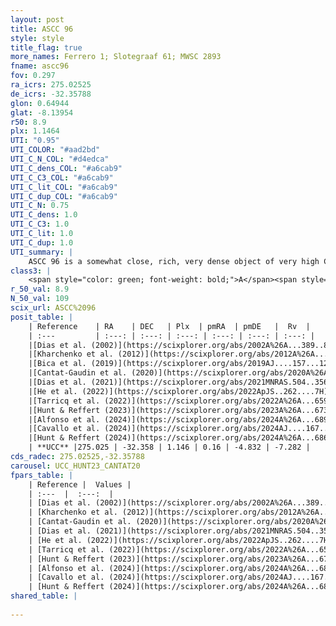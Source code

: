 ```yaml
---
layout: post
title: ASCC 96
style: style
title_flag: true
more_names: Ferrero 1; Slotegraaf 61; MWSC 2893
fname: ascc96
fov: 0.297
ra_icrs: 275.02525
de_icrs: -32.35788
glon: 0.64944
glat: -8.13954
r50: 8.9
plx: 1.1464
UTI: "0.95"
UTI_COLOR: "#aad2bd"
UTI_C_N_COL: "#d4edca"
UTI_C_dens_COL: "#a6cab9"
UTI_C_C3_COL: "#a6cab9"
UTI_C_lit_COL: "#a6cab9"
UTI_C_dup_COL: "#a6cab9"
UTI_C_N: 0.75
UTI_C_dens: 1.0
UTI_C_C3: 1.0
UTI_C_lit: 1.0
UTI_C_dup: 1.0
UTI_summary: |
    ASCC 96 is a somewhat close, rich, very dense object of very high C3 quality. It is very well-studied in the literature.
class3: |
    <span style="color: green; font-weight: bold;">A</span><span style="color: green; font-weight: bold;">A</span>
r_50_val: 8.9
N_50_val: 109
scix_url: ASCC%2096
posit_table: |
    | Reference    | RA    | DEC   | Plx  | pmRA  | pmDE   |  Rv  |
    | :---         | :---: | :---: | :---: | :---: | :---: | :---: |
    |[Dias et al. (2002)](https://scixplorer.org/abs/2002A%26A...389..871D) | 275.054 | -32.352 | -- | -1.3 | -4.28 | -35.0 |
    |[Kharchenko et al. (2012)](https://scixplorer.org/abs/2012A%26A...543A.156K) | 275.017 | -32.36 | -- | -1.45 | -4.67 | -- |
    |[Bica et al. (2019)](https://scixplorer.org/abs/2019AJ....157...12B) | 275.058 | -32.351 | -- | -- | -- | -- |
    |[Cantat-Gaudin et al. (2020)](https://scixplorer.org/abs/2020A%26A...640A...1C) | 275.063 | -32.338 | 1.145 | 0.149 | -4.809 | -- |
    |[Dias et al. (2021)](https://scixplorer.org/abs/2021MNRAS.504..356D) | 275.068 | -32.357 | 1.152 | 0.121 | -4.788 | -- |
    |[He et al. (2022)](https://scixplorer.org/abs/2022ApJS..262....7H) | 275.03 | -32.335 | 1.16 | 0.163 | -4.843 | -- |
    |[Tarricq et al. (2022)](https://scixplorer.org/abs/2022A%26A...659A..59T) | 275.006 | -32.356 | 1.155 | 0.179 | -4.812 | -- |
    |[Hunt & Reffert (2023)](https://scixplorer.org/abs/2023A%26A...673A.114H) | 275.028 | -32.351 | 1.131 | 0.156 | -4.861 | 5.817 |
    |[Alfonso et al. (2024)](https://scixplorer.org/abs/2024A%26A...689A..18A) | 275.064 | -32.384 | 1.098 | 0.164 | -4.806 | -- |
    |[Cavallo et al. (2024)](https://scixplorer.org/abs/2024AJ....167...12C) | 275.061 | -32.355 | 1.136 | -- | -- | -- |
    |[Hunt & Reffert (2024)](https://scixplorer.org/abs/2024A%26A...686A..42H) | 275.028 | -32.351 | 1.131 | 0.156 | -4.861 | 5.817 |
    | **UCC** |275.025 | -32.358 | 1.146 | 0.16 | -4.832 | -7.282 | 
cds_radec: 275.02525,-32.35788
carousel: UCC_HUNT23_CANTAT20
fpars_table: |
    | Reference |  Values |
    | :---  |  :---:  |
    | [Dias et al. (2002)](https://scixplorer.org/abs/2002A%26A...389..871D) | `E(B-V)=0.15, Dist=750.0, Age=8.27` |
    | [Kharchenko et al. (2012)](https://scixplorer.org/abs/2012A%26A...543A.156K) | `e_bv=0.15, distance=759, log_age=8.4` |
    | [Cantat-Gaudin et al. (2020)](https://scixplorer.org/abs/2020A%26A...640A...1C) | `AVNN=0.4, DMNN=9.71, AgeNN=8.4` |
    | [Dias et al. (2021)](https://scixplorer.org/abs/2021MNRAS.504..356D) | `Av=0.549, Dist=844, logage=8.477, [Fe/H]=0.087` |
    | [He et al. (2022)](https://scixplorer.org/abs/2022ApJS..262....7H) | `A0=0.65, logAge=7.85` |
    | [Tarricq et al. (2022)](https://scixplorer.org/abs/2022A%26A...659A..59T) | `Dist=856, logAgeNN=8.41` |
    | [Hunt & Reffert (2023)](https://scixplorer.org/abs/2023A%26A...673A.114H) | `AV50=0.347, diffAV50=0.903, MOD50=9.598, logAge50=8.197` |
    | [Alfonso et al. (2024)](https://scixplorer.org/abs/2024A%26A...689A..18A) | `AV=0.39994, MOD=9.70990, logAge=8.42905, Z=0.08705` |
    | [Cavallo et al. (2024)](https://scixplorer.org/abs/2024AJ....167...12C) | `AV50=0.48, dMod50=9.62, logAge50=8.44, [Fe/H]50=0.34` |
    | [Hunt & Reffert (2024)](https://scixplorer.org/abs/2024A%26A...686A..42H) | `MassJ=490.777` |
shared_table: |
    
---
```


